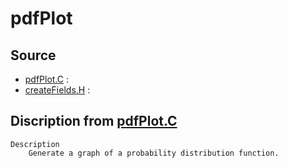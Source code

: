 # pdfPlot

## Source

- [pdfPlot.C](pdfPlot.C) : 
- [createFields.H](createFields.H) : 


## Discription from [pdfPlot.C](pdfPlot.C)

```
Description
    Generate a graph of a probability distribution function.


```

